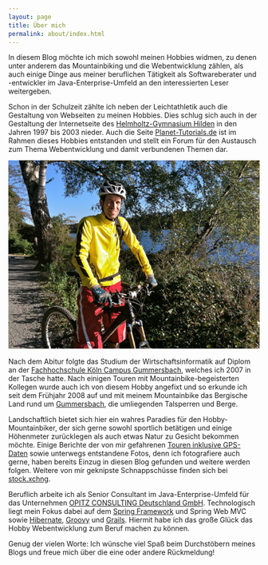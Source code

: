 ```yaml
---
layout: page
title: Über mich
permalink: about/index.html
---
```


In diesem Blog möchte ich mich sowohl meinen Hobbies widmen, zu denen unter anderem das Mountainbiking und die Webentwicklung zählen, als auch einige Dinge aus meiner beruflichen Tätigkeit als Softwareberater und -entwickler im Java-Enterprise-Umfeld an den interessierten Leser weitergeben.

Schon in der Schulzeit zählte ich neben der Leichtathletik auch die Gestaltung von Webseiten zu meinen Hobbies. Dies schlug sich auch in der Gestaltung der Internetseite des [Helmholtz-Gymnasium Hilden](http://www.hilden.de/hgh) in den Jahren 1997 bis 2003 nieder. Auch die Seite [Planet-Tutorials.de](http://www.planet-tutorials.de) ist im Rahmen dieses Hobbies entstanden und stellt ein Forum für den Austausch zum Thema Webentwicklung und damit verbundenen Themen dar.

![Stefan](/images/about.jpg)

Nach dem Abitur folgte das Studium der Wirtschaftsinformatik auf Diplom an der [Fachhochschule Köln Campus Gummersbach](http://www.gm.fh-koeln.de/), welches ich 2007 in der Tasche hatte. Nach einigen Touren mit Mountainbike-begeisterten Kollegen wurde auch ich von diesem Hobby angefixt und so erkunde ich seit dem Frühjahr 2008 auf und mit meinem Mountainbike das Bergische Land rund um [Gummersbach](http://www.gummersbach.de), die umliegenden Talsperren und Berge. 

Landschaftlich bietet sich hier ein wahres Paradies für den Hobby-Mountainbiker, der sich gerne sowohl sportlich betätigen und einige Höhenmeter zurücklegen als auch etwas Natur zu Gesicht bekommen möchte. Einige Berichte der von mir gefahrenen [Touren inklusive GPS-Daten](http://www.bikemap.net/user/caseaplace) sowie unterwegs entstandene Fotos, denn ich fotografiere auch gerne, haben bereits Einzug in diesen Blog gefunden und weitere werden folgen. Weitere von mir geknipste Schnappschüsse finden sich bei [stock.xchng](http://www.sxc.hu/gallery/caseaplace).

Beruflich arbeite ich als Senior Consultant im Java-Enterprise-Umfeld für das Unternehmen [OPITZ CONSULTING Deutschland GmbH](http://www.opitz-consulting.com). Technologisch liegt mein Fokus dabei auf dem [Spring Framework](http://www.springsource.org/about) und Spring Web MVC sowie [Hibernate](https://www.hibernate.org), [Groovy](http://groovy.codehaus.org) und [Grails](http://www.grails.org). Hiermit habe ich das große Glück das Hobby Webentwicklung zum Beruf machen zu können.

Genug der vielen Worte: Ich wünsche viel Spaß beim Durchstöbern meines Blogs und freue mich über die eine oder andere Rückmeldung!
